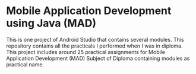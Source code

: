# Mobile Application Development using Java (MAD)
This is one project of Android Studio that contains several modules.
This repository contains all the practicals I performed when I was in diploma. 
This project includes around 25 practical assignments for Mobile Application Development (MAD) Subject of Diploma containing modules as practical name.
